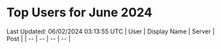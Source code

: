 # Top Users for June 2024
Last Updated: 06/02/2024 03:13:55 UTC
| User | Display Name | Server | Post |
| -- | -- | -- | -- |
